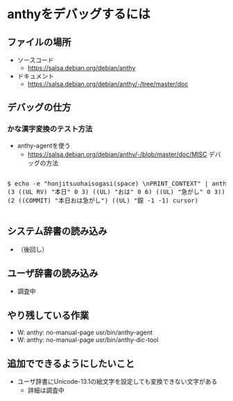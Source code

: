 # anthyをデバッグするには

## ファイルの場所

- ソースコード
    - https://salsa.debian.org/debian/anthy
- ドキュメント
    - https://salsa.debian.org/debian/anthy/-/tree/master/doc

## デバッグの仕方

### かな漢字変換のテスト方法

- anthy-agentを使う
    - https://salsa.debian.org/debian/anthy/-/blob/master/doc/MISC デバッグの方法

<pre>

$ echo -e "honjitsuohaisogasi(space) \nPRINT_CONTEXT" | anthy-agent | nkf
(3 ((UL RV) "本日" 0 3) ((UL) "おは" 0 6) ((UL) "急がし" 0 3))
(2 ((COMMIT) "本日おは急がし") ((UL) "鐚 -1 -1) cursor)

</pre>

## システム辞書の読み込み

- （後回し）

## ユーザ辞書の読み込み

- 調査中

## やり残している作業

- W: anthy: no-manual-page usr/bin/anthy-agent
- W: anthy: no-manual-page usr/bin/anthy-dic-tool

## 追加でできるようにしたいこと

- ユーザ辞書にUnicode-13.1の絵文字を設定しても変換できない文字がある
    - 詳細は調査中

